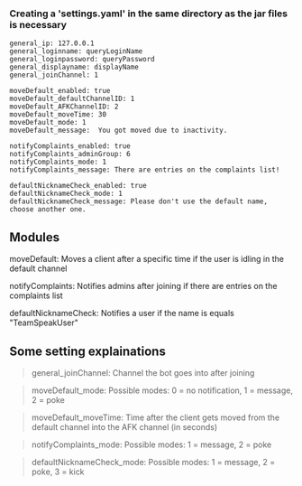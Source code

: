 ### Creating a 'settings.yaml' in the same directory as the jar files is necessary


    general_ip: 127.0.0.1
    general_loginname: queryLoginName
    general_loginpassword: queryPassword
    general_displayname: displayName
    general_joinChannel: 1

    moveDefault_enabled: true
    moveDefault_defaultChannelID: 1
    moveDefault_AFKChannelID: 2
    moveDefault_moveTime: 30
    moveDefault_mode: 1
    moveDefault_message:  You got moved due to inactivity.

    notifyComplaints_enabled: true
    notifyComplaints_adminGroup: 6
    notifyComplaints_mode: 1
    notifyComplaints_message: There are entries on the complaints list!

    defaultNicknameCheck_enabled: true
    defaultNicknameCheck_mode: 1
    defaultNicknameCheck_message: Please don't use the default name, choose another one.

## Modules

moveDefault: Moves a client after a specific time if the user is idling in the default channel

notifyComplaints: Notifies admins after joining if there are entries on the complaints list

defaultNicknameCheck: Notifies a user if the name is equals "TeamSpeakUser"

## Some setting explainations

> general_joinChannel: Channel the bot goes into after joining

> moveDefault_mode: Possible modes: 0 = no notification, 1 = message, 2 = poke

> moveDefault_moveTime: Time after the client gets moved from the default channel into the AFK channel (in seconds)

> notifyComplaints_mode: Possible modes: 1 = message, 2 = poke

> defaultNicknameCheck_mode: Possible modes: 1 = message, 2 = poke, 3 = kick
